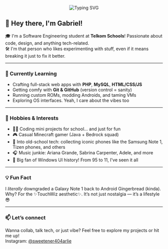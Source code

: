 
<p align="center">
  <img src="https://readme-typing-svg.herokuapp.com?font=Fira+Code&size=24&pause=1000&color=F75C7E&center=true&vCenter=true&width=435&lines=Hey%2C+I'm+Gabriel!;Student+%7C+Dev+in+Progress;Welcome+to+my+GitHub+space+%F0%9F%91%80" alt="Typing SVG" />
</p>

## 👋 Hey there, I'm Gabriel!

🎓 I'm a Software Engineering student at **Telkom Schools**! Passionate about code, design, and anything tech-related.  
🛠️ I'm that person who likes experimenting with stuff, even if it means breaking it just to fix it better.

---

### 🚀 Currently Learning
- Crafting full-stack web apps with **PHP**, **MySQL**, **HTML/CSS/JS**
- Getting comfy with **Git & GitHub** (version control = sanity)
- Running custom ROMs, modding Androids, and taming VMs
- Exploring OS interfaces. Yeah, I care about the vibes too

---

### 🎯 Hobbies & Interests
- 👨‍💻 Coding mini projects for school... and just for fun
- 🎮 Casual Minecraft gamer (Java + Bedrock squad)
- 📱 Into old-school tech: collecting iconic phones like the Samsung Note 1, Tizen phones, and others
- 🎧 Music junkie: Ariana Grande, Sabrina Carpenter, Adele, and more
- 🧠 Big fan of Windows UI history! From 95 to 11, I've seen it all

---

### 💡 Fun Fact
I *literally* downgraded a Galaxy Note 1 back to Android Gingerbread (kinda).  
Why? For the ✨TouchWiz aesthetic✨. It’s not just nostalgia — it’s a lifestyle 😎

---

### 📫 Let’s connect
Wanna collab, talk tech, or just vibe? Feel free to explore my projects or hit me up! <br>
Instagram: <a href="https://www.instagram.com/sweetener404arlie">@sweetener404arlie</a>
